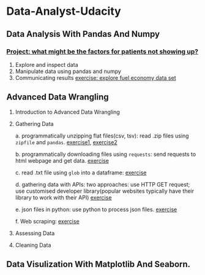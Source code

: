 # Data-Analyst-Udacity

## Data Analysis With Pandas And Numpy 

### [**Project: what might be the factors for patients not showing up?**](Projects/No_show_appointments.ipynb)
 
1. Explore and inspect data
2. Manipulate data using pandas and numpy
3. Communicating results [exercise: explore fuel economy data set](fuel_economy.ipynb)

## Advanced Data Wrangling

1. Introduction to Advanced Data Wrangling 
   
2. Gathering Data
   
   a. programmatically unzipping flat files(csv, tsv): read .zip files using `zipfile` and `pandas`. [exercise1](L2FlatFilesDemo.ipynb), [exercise2](DownloadandLoadFlatFiles.ipynb)

   b. programmatically downloading files using `requests`: send requests to html webpage and get data. [exercise](ProgrammaticallyDownloadFiles.ipynb)

   c. read .txt file using `glob` into a dataframe: [exercise](L2TextFileStructure.ipynb)

   d. gathering data with APIs: two approaches: use HTTP GET request; use customised developer library(popular websites typically have their library to work with their API) [exercise](L2API.ipynb)
   
   e. json files in python: use python to process json files. [exercise](L2JSONinpython.ipynb)

   f. Web scraping: [exercise](L2WebScraping.ipynb)

   

   

4. Assessing Data
      
5. Cleaning Data

## Data Visulization With Matplotlib And Seaborn.
